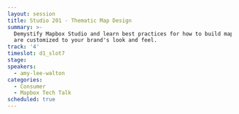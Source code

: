 ```yaml
---
layout: session
title: Studio 201 - Thematic Map Design
summary: >-
  Demystify Mapbox Studio and learn best practices for how to build maps that
  are customized to your brand's look and feel.
track: '4'
timeslot: d1_slot7
stage:
speakers:
  - amy-lee-walton
categories:
  - Consumer
  - Mapbox Tech Talk
scheduled: true
---
```


